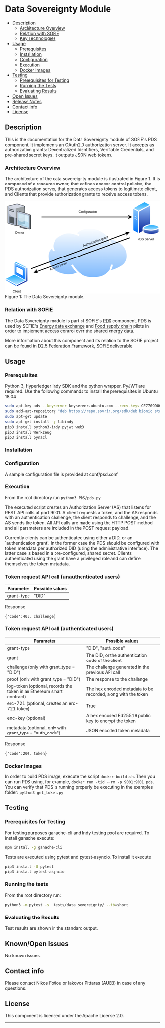 # Data Sovereignty Module
- [Description](#Description)
    - [Architecture Overview](#Architecture-Overview)
    - [Relation with SOFIE](#Relation-with-SOFIE)
    - [Key Technologies](#Key-Technologies)
- [Usage](#Usage)
    - [Prerequisites](#Prerequisites)
    - [Installation](#Installation)
    - [Configuration](#Configuration)
    - [Execution](#Execution)
    - [Docker Images](#Docker-Images)
- [Testing](#Testing)
    - [Prerequisites for Testing](#Prerequisites-for-Testing)
    - [Running the Tests](#Running-the-Tests)
    - [Evaluating Results](#Evaluating-the-Results)
- [Open Issues](#Open-Issues)
- [Release Notes](#Release-Notes)
- [Contact Info](#Contact-Info)
- [License](#License)

## Description
This is the documentation for the Data Sovereignty module of SOFIE's PDS component. It implements an OAuth2.0 authorization server. It accepts as
authorization grants: Decentralized Identifiers, Verifiable Credentials, and pre-shared secret keys. It outputs JSON web tokens. 

### Architecture Overview

The architecture of the data sovereignty module is illustrated in Figure 1. It is composed of a resource owner, that defines
access control policies, the PDS authorization server, that generates access tokens to legitimate client, and Clients that 
provide authorization grants to receive access tokens.

![Figure1](pds.png)
Figure 1: The  Data Sovereignty module.

### Relation with SOFIE
The Data Sovereignty module is part of SOFIE's [PDS](https://github.com/SOFIE-project/Privacy-and-Data-Sovereignty) component.
PDS is used by SOFIE's [Energy data exchange](https://media.voog.com/0000/0042/0957/files/sofie-onepager-energy-exchange_final.pdf) and [Food supply chain](https://media.voog.com/0000/0042/0957/files/sofie-onepager-food_final.pdf) pilots in order to implement access control over the shared energy data. 

More information about this component and its relation to the SOFIE project can be found in [D2.5 Federation Framework, SOFIE deliverable](https://media.voog.com/0000/0042/0957/files/SOFIE_D2.5-Federation_Framework%2C_2nd_version.pdf)

## Usage

### Prerequisites
Python 3, Hyperledger Indy SDK and the python wrapper, PyJWT are required. Use the following commands to install the prerequisites in Ubuntu 18.04 

```bash
sudo apt-key adv --keyserver keyserver.ubuntu.com --recv-keys CE7709D068DB5E88
sudo add-apt-repository "deb https://repo.sovrin.org/sdk/deb bionic stable"
sudo apt-get update
sudo apt-get install -y libindy
pip3 install python3-indy pyjwt web3
pip3 install Werkzeug
pip3 install pynacl
```

### Installation

### Configuration
A sample configuration file is provided at conf/psd.conf


### Execution
From the root directory run `python3 PDS/pds.py`

The executed script creates an Authorization Server (AS) that listens for REST API calls at port 9001. A client requests
a token, and the AS responds with an authentication challenge, the client responds to challenge, and the AS sends the token.
All API calls are made using the HTTP POST method and all parameters are included in the POST request payload. 

Currently clients can be authenticated using either a DID, or an `authentication grant'. In the former case
the PDS should be configured with token metadata per authorized DID (using the administrative interface).
The latter case is based in a pre-configured, shared secret. Clients authenticated using the grant have a 
privileged role and can define themselves the token metadata. 

### Token request API call (unauthenticated users)
| Parameter | Possible values |
| --- | --- |
| grant-type | "DID" |

Response
```
{'code':401, challenge}
```

### Token request API call (authenticated users)
| Parameter | Possible values |
| --- | --- |
| grant-type | "DID", "auth_code" |
| grant | The DID, or the authentication code of the client |
| challenge (only with grant_type = "DID")| The challenge generated in the previous API call |
| proof (only with grant_type = "DID") | The response to the challenge |
| log-token (optional, records the token in an Ethereum smart contract) | The hex encoded metadata to be recorded, along with the token |
| erc-721 (optional, creates an erc-721 token) | True |
| enc-key (optional)| A hex encoded Ed25519 public key to encrypt the token |
| metadata (optional, only with grant_type = "auth_code")| JSON encoded token metadata | 


Response
```
{'code':200, token}
```


### Docker Images
In order to build PDS image, execute the script `docker-build.sh`. Then you can run PDS using, for example,  `docker run -tid --rm -p 9001:9001 pds`. You can verify that PDS is running properly be executing in the examples folder: `python3 get_token.py`



## Testing

### Prerequisites for Testing
For testing purposes ganache-cli and Indy testing pool are required. To install ganache execute:

```bash
npm install -g ganache-cli
```

Tests are executed using pytest and pytest-asyncio. To install it execute 

```bash
pip3 install -U pytest 
pip3 install pytest-asyncio
```

### Running the tests
From the root directory run:

```bash
python3 -m pytest -s  tests/data_sovereignty/ --tb=short
```

### Evaluating the Results

Test results are shown in the standard output. 


## Known/Open Issues

No known issues

## Contact info

Please contact Nikos Fotiou or Iakovos Pittaras (AUEB) in case of any questions.

## License

This component is licensed under the Apache License 2.0.

***